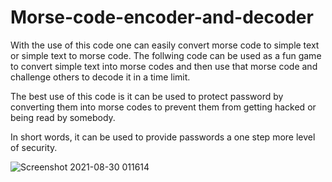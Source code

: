 # Morse-code-encoder-and-decoder
With the use of this code one can easily convert morse code to simple text or simple text to morse code. The follwing code can be used as a fun game to convert simple text into morse codes and then use that morse code and challenge others to decode it in a time limit.

The best use of this code is it can be used to protect password by converting them into morse codes to prevent them from getting hacked or being read by somebody.

In short words, it can be used to provide passwords a one step more level of security.

![Screenshot 2021-08-30 011614](https://user-images.githubusercontent.com/76876581/131263475-25ecd5cf-2f27-464f-b725-89755113f0f9.jpg)
